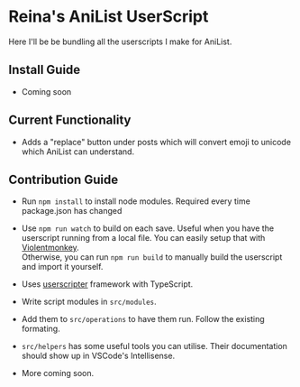 # Reina's AniList UserScript

Here I'll be be bundling all the userscripts I make for AniList.

## Install Guide

- Coming soon

## Current Functionality

- Adds a "replace" button under posts which will convert emoji to unicode which AniList can understand.

## Contribution Guide

- Run `npm install` to install node modules. Required every time package.json has changed

- Use `npm run watch` to build on each save. Useful when you have the userscript running from a local file. You can easily setup that with [Violentmonkey](https://violentmonkey.github.io/posts/how-to-edit-scripts-with-your-favorite-editor/#install-a-local-script). <br> Otherwise, you can run `npm run build` to manually build the userscript and import it yourself.

- Uses [userscripter](https://github.com/SimonAlling/userscripter) framework with TypeScript.

- Write script modules in `src/modules`.

- Add them to `src/operations` to have them run. Follow the existing formating.

- `src/helpers` has some useful tools you can utilise. Their documentation should show up in VSCode's Intellisense.

- More coming soon.
